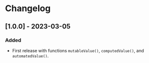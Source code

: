 # Changelog

## [1.0.0] - 2023-03-05

### Added

- First release with functions `mutableValue()`, `computedValue()`, and `automatedValue()`.